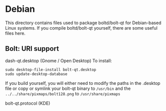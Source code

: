 
Debian
====================
This directory contains files used to package boltd/bolt-qt
for Debian-based Linux systems. If you compile boltd/bolt-qt yourself, there are some useful files here.

## Bolt: URI support ##


dash-qt.desktop  (Gnome / Open Desktop)
To install:

	sudo desktop-file-install bolt-qt.desktop
	sudo update-desktop-database

If you build yourself, you will either need to modify the paths in
the .desktop file or copy or symlink your bolt-qt binary to `/usr/bin`
and the `../../share/pixmaps/bolt128.png` to `/usr/share/pixmaps`

bolt-qt.protocol (KDE)

